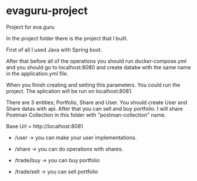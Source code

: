 # evaguru-project
Project for eva.guru

In the project folder there is the project that I built. 

First of all I used Java with Spring boot. 

After that before all of the operations you should run docker-compose.yml and you should go to localhost:8080 and create databe with the same name in the application.yml file. 

When you finish creating and setting this parameters. You could run the project. The aplication will be run on localhost:8081. 

There are 3 entities; Portfolio, Share and User. You should create User and Share datas with api. After that you can sell and buy portfolio. I will share Postman Collection in this folder with "postman-collection" name. 


Base Url = http://localhost:8081

 + /user  -> you can make your user implementations. 

 + /share  -> you can do operations with shares. 
 
 + /trade/buy -> you can buy portfolio 
 
 + /trade/sell -> you can sell portfolio 

  
